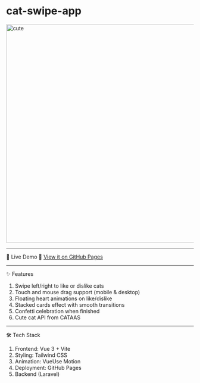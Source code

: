 # cat-swipe-app

<img width="745" height="587" alt="cute" src="https://github.com/user-attachments/assets/e166dada-611d-4bd4-bcbc-f872b2564e5d" />

___
🚀 Live Demo
🔗 [View it on GitHub Pages](https://fidy369.github.io/cat-swipe-app/)
___
✨ Features
1. Swipe left/right to like or dislike cats
2. Touch and mouse drag support (mobile & desktop)
3. Floating heart animations on like/dislike
4. Stacked cards effect with smooth transitions
5. Confetti celebration when finished
6. Cute cat API from CATAAS
___
🛠️ Tech Stack
1. Frontend: Vue 3 + Vite
2. Styling: Tailwind CSS
3. Animation: VueUse Motion
4. Deployment: GitHub Pages
5. Backend (Laravel)
